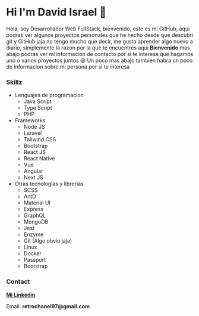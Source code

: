 # Hi I'm David Israel 👋

Hola, soy Desarrollador Web FullStack, bienvenido, este es mi GitHub, aqui podras ver algunos proyectos personales que he hecho desde que descubri git y GitHub jaja
no tengo mucho que decir, me gusta aprender algo nuevo a diario, simplemente la razon por la que te encuentres aqui __Bienvenido__ mas abajo podras ver mi informacion de contacto por si te interesa que hagamos uno o varios proyectos juntos 😃 Un poco mas abajo tambien habra un poco de informacion sobre mi persona por si te interesa

### Skillz

- Lenguajes de programacion
  - Java Script
  - Type Script
  - PHP
- Frameworks
  - Node JS
  - Laravel
  - Tailwind CSS
  - Bootstrap
  - React JS
  - React Native
  - Vue
  - Angular
  - Next JS
- Otras tecnologias y librerias
  - SCSS
  - AntD
  - Material UI
  - Express
  - GraphQL
  - MongoDB
  - Jest
  - Enzyme
  - Git (Algo obvio jaja)
  - Linux
  - Docker
  - Passport
  - Bootstrap


### Contact
__[Mi Linkedin](https://www.linkedin.com/in/david-israel-moreno-resendez/)__

Email: __retrochanel97@gmail.com__

<!--
**CHINOBv/CHINOBv** is a ✨ _special_ ✨ repository because its `README.md` (this file) appears on your GitHub profile.

Here are some ideas to get you started:

- 🔭 I’m currently working on ...
- 🌱 I’m currently learning ...
- 👯 I’m looking to collaborate on ...
- 🤔 I’m looking for help with ...
- 💬 Ask me about ...
- 📫 How to reach me: ...
- 😄 Pronouns: ...
- ⚡ Fun fact: ...
-->


